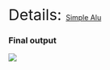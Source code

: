 <span style="font-size: 30px;">Details: </span>
<a href="https://github.com/Abdallah-Hassan1/Simple-ALU/files/12840262/Simple.ALU.pdf">Simple Alu</a>

<h3>Final output</h3>
<img src="https://github.com/Abdallah-Hassan1/Simple-ALU/assets/91224794/bf900ccf-1a31-4aba-8e8d-5b25eabf285d" />
